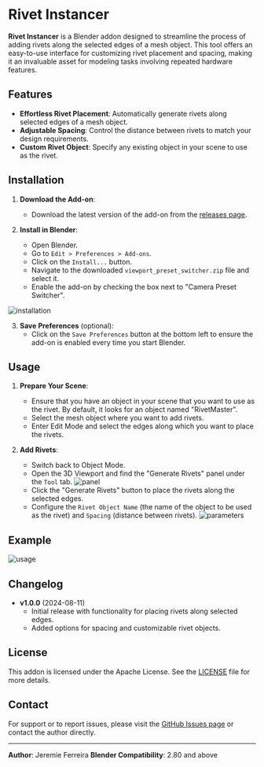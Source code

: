 # Rivet Instancer

**Rivet Instancer** is a Blender addon designed to streamline the process of adding rivets along the selected edges of a mesh object. This tool offers an easy-to-use interface for customizing rivet placement and spacing, making it an invaluable asset for modeling tasks involving repeated hardware features.

## Features

- **Effortless Rivet Placement**: Automatically generate rivets along selected edges of a mesh object.
- **Adjustable Spacing**: Control the distance between rivets to match your design requirements.
- **Custom Rivet Object**: Specify any existing object in your scene to use as the rivet.

## Installation

1. **Download the Add-on**: 
    - Download the latest version of the add-on from the [releases page](https://github.com/jeremie-ferreira/rivet-instancer/releases).

2. **Install in Blender**:
    - Open Blender.
    - Go to `Edit > Preferences > Add-ons`.
    - Click on the `Install...` button.
    - Navigate to the downloaded `viewport_preset_switcher.zip` file and select it.
    - Enable the add-on by checking the box next to "Camera Preset Switcher".

![installation](https://github.com/user-attachments/assets/65074eb4-0bef-4601-85fe-3fb65b279a70)

3. **Save Preferences** (optional):
    - Click on the `Save Preferences` button at the bottom left to ensure the add-on is enabled every time you start Blender.

## Usage

1. **Prepare Your Scene**:
   - Ensure that you have an object in your scene that you want to use as the rivet. By default, it looks for an object named "RivetMaster".
   - Select the mesh object where you want to add rivets.
   - Enter Edit Mode and select the edges along which you want to place the rivets.

2. **Add Rivets**:
   - Switch back to Object Mode.
   - Open the 3D Viewport and find the "Generate Rivets" panel under the `Tool` tab.
   ![panel](https://github.com/user-attachments/assets/a0c4274b-40c5-44da-bbb4-490b49be36fd)
   - Click the "Generate Rivets" button to place the rivets along the selected edges.
   - Configure the `Rivet Object Name` (the name of the object to be used as the rivet) and `Spacing` (distance between rivets).
   ![parameters](https://github.com/user-attachments/assets/210bcd4f-2518-4246-b4a0-e7ce8f105f2f)


## Example

![usage](https://github.com/user-attachments/assets/2a18336d-5085-4fc1-a155-a9d8b1bfaa8e)

## Changelog

- **v1.0.0** (2024-08-11)
  - Initial release with functionality for placing rivets along selected edges.
  - Added options for spacing and customizable rivet objects.

## License

This addon is licensed under the Apache License. See the [LICENSE](./LICENSE) file for more details.

## Contact

For support or to report issues, please visit the [GitHub Issues page](https://github.com/jeremie-ferreira/rivet-instancer) or contact the author directly.

---

**Author**: Jeremie Ferreira
**Blender Compatibility**: 2.80 and above